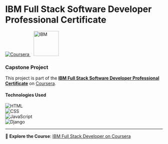 # IBM Full Stack Software Developer Professional Certificate  

<div align="left">
  <a href="https://www.coursera.org/professional-certificates/ibm-full-stack-cloud-developer">
    <img src="https://img.shields.io/badge/Coursera-0747a6?style=flat&logo=coursera&logoColor=white" alt="Coursera">
  </a>
  <a href="https://www.coursera.org/professional-certificates/ibm-full-stack-cloud-developer">
    <img src="https://upload.wikimedia.org/wikipedia/commons/5/51/IBM_logo.svg" alt="IBM" width="80" style="margin-left:10px;">
  </a>
</div>  

### Capstone Project  
This project is part of the **[IBM Full Stack Software Developer Professional Certificate](https://www.coursera.org/professional-certificates/ibm-full-stack-cloud-developer)** on [Coursera](https://www.coursera.org/).  

#### Technologies Used  
![HTML](https://img.shields.io/badge/HTML5-E34F26?style=flat&logo=html5&logoColor=white)  
![CSS](https://img.shields.io/badge/CSS3-1572B6?style=flat&logo=css3&logoColor=white)  
![JavaScript](https://img.shields.io/badge/JavaScript-F7DF1E?style=flat&logo=javascript&logoColor=black)  
![Django](https://img.shields.io/badge/Django-092e20?style=flat&logo=django&logoColor=white)  

---
🔗 **Explore the Course**: [IBM Full Stack Developer on Coursera](https://www.coursera.org/professional-certificates/ibm-full-stack-cloud-developer)  
